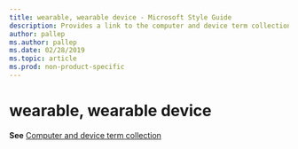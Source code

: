 ```yaml
---
title: wearable, wearable device - Microsoft Style Guide
description: Provides a link to the computer and device term collection topic.
author: pallep
ms.author: pallep
ms.date: 02/28/2019
ms.topic: article
ms.prod: non-product-specific
---
```


# wearable, wearable device

**See** [Computer and device term collection](~/a-z-word-list-term-collections/term-collections/computer-device-terms.md)

